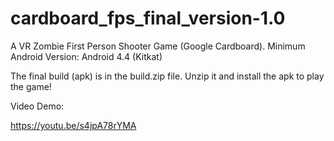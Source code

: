 # cardboard_fps_final_version-1.0
A VR Zombie First Person Shooter Game (Google Cardboard).
Minimum Android Version: Android 4.4 (Kitkat)

The final build (apk) is in the build.zip file. Unzip it and install the apk to play the game!

Video Demo: 

https://youtu.be/s4jpA78rYMA
